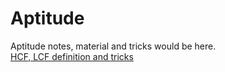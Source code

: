 # Aptitude
Aptitude notes, material and tricks would be here.<br>
[HCF, LCF definition and tricks](https://chatgpt.com/c/67deea27-d644-8010-bc20-5c072b6be8fd)<br>
